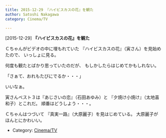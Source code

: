```yaml
---
title: 2015-12-29 『ハイビスカスの花』を観た
author: Satoshi Nakagawa
category: Cinema/TV

---
```


[2015-12-29] **『ハイビスカスの花』を観た** 

 Ｃちゃんがビデオの中に埋もれていた
『ハイビスカスの花』（寅さん）を見始めたので、
いっしょに見る。

 何度も観たとばかり思っていたのだが、
もしかしたらはじめてかもしれない。

 「さぁて、おれもたびにでるか・・・」

<!--more-->

 いいなぁ。

 寅さんベスト３は『あじさいの恋』（石田あゆみ）と
『夕焼け小焼け』（太地喜和子）とこれだ。
順番はどうしよう・・・。

 Ｃちゃんはつづいて
『真実一路』（大原麗子）を見はじめている。
大原麗子がほんとにかわいい。

- Category: [Cinema/TV](https://merapano.github.io/categories.html#Cinema/TV)

